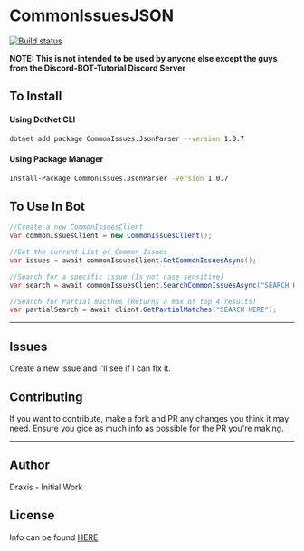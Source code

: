 # CommonIssuesJSON

[![Build status](https://img.shields.io/appveyor/ci/joelp53/commonissuesjson.svg?style=for-the-badge&logo=appveyor)](https://ci.appveyor.com/project/joelp53/commonissuesjson)

**NOTE: This is not intended to be used by anyone else except the guys from the Discord-BOT-Tutorial Discord Server**

## To Install

#### Using DotNet CLI

```bash
dotnet add package CommonIssues.JsonParser --version 1.0.7 
```

#### Using Package Manager

```bash
Install-Package CommonIssues.JsonParser -Version 1.0.7
```


## To Use In Bot

```cs
//Create a new CommonIssuesClient
var commonIssuesClient = new CommonIssuesClient();

//Get the current List of Common Issues
var issues = await commonIssuesClient.GetCommonIssuesAsync();

//Search for a specific issue (Is not case sensitive)
var search = await commonIssuesClient.SearchCommonIssuesAsync("SEARCH HERE");

//Search for Partial macthes (Returns a max of top 4 results)
var partialSearch = await client.GetPartialMatches("SEARCH HERE");
```

---

## Issues

Create a new issue and i'll see if I can fix it.

## Contributing

If you want to contribute, make a fork and PR any changes you think it may need. Ensure you gice as much info as possible for the PR you're making.

---

## Author

Draxis - Initial Work

## License

Info can be found [HERE](LICENSE)
